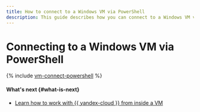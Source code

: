 ```yaml
---
title: How to connect to a Windows VM via PowerShell
description: This guide describes how you can connect to a Windows VM via PowerShell.
---
```


# Connecting to a Windows VM via PowerShell

{% include [vm-connect-powershell](../../../_includes/compute/vm-connect-powershell.md) %}

#### What's next {#what-is-next}

* [Learn how to work with {{ yandex-cloud }} from inside a VM](auth-inside-vm.md)